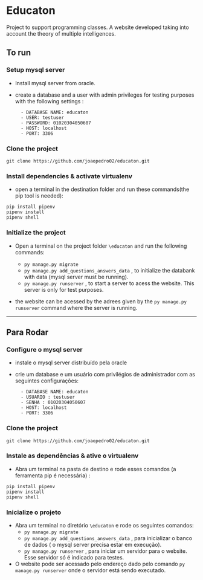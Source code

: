 # __Educaton__
Project to support programming classes. A website developed taking into account the theory of multiple intelligences.

## __To run__

### Setup mysql server
- Install mysql server from oracle.
- create a database and a user with admin privileges for testing purposes with the following settings :

        - DATABASE NAME: educaton
        - USER: testuser
        - PASSWORD: 01020304050607
        - HOST: localhost
        - PORT: 3306

### Clone the project

```
git clone https://github.com/joaopedro02/educaton.git

```
### Install dependencies & activate virtualenv
    
- open a terminal in the destination folder and run these commands(the pip tool is needed):

```
pip install pipenv
pipenv install
pipenv shell
```
### Initialize the project
- Open a terminal on the project folder  `\educaton` and run the following commands:
    - `py manage.py migrate`
    - `py manage.py add_questions_answers_data` , to initialize the databank with data (mysql server must be running).   
    - `py manage.py runserver` , to start a server to acess the website. This server is only for test purposes.

- the website can be acessed by the adrees given by the `py manage.py runserver` command where the server is running.

___
## __Para Rodar__

### Configure o mysql server
- instale o mysql server distribuído pela oracle
- crie um database e um usuário com privilégios de administrador com as seguintes configurações: 

        - DATABASE NAME: educaton
        - USUARIO : testuser
        - SENHA : 01020304050607
        - HOST: localhost
        - PORT: 3306

### Clone the project

```
git clone https://github.com/joaopedro02/educaton.git

```
### Instale as dependências & ative o virtualenv
- Abra um terminal na pasta de destino e rode esses comandos (a ferramenta pip é necessária) :
```
pip install pipenv
pipenv install
pipenv shell
```
### Inicialize o projeto
- Abra um terminal no diretório `\educaton` e rode os seguintes comandos:
    - `py manage.py migrate`
    - `py manage.py add_questions_answers_data` , para inicializar o banco de dados ( o mysql server precisa estar em execução).   
    - `py manage.py runserver` , para iniciar um servidor para o website. Esse servidor só é indicado para testes.
- O website pode ser acessado pelo endereço dado pelo comando `py manage.py runserver` onde o servidor está sendo executado.
